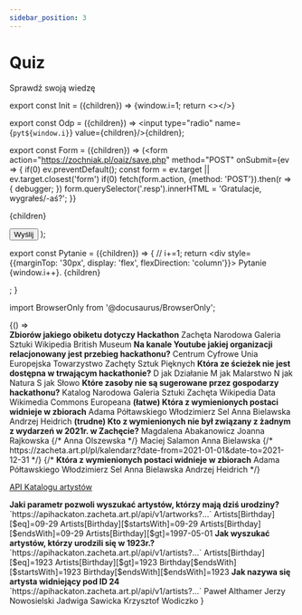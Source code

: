 ```yaml
---
sidebar_position: 3
---
```


# Quiz

Sprawdź swoją wiedzę

export const Init = ({children}) => {window.i=1; return <></>}

export const Odp = ({children}) => <label><input type="radio" name={`pyt${window.i}`} value={children}/>{children}</label>;

export const Form = ({children}) => (<form action="https://zochniak.pl/oaiz/save.php" method="POST"
  onSubmit={ev => {
    if(0) ev.preventDefault();
    const form = ev.target || ev.target.closest('form')
    if(0) fetch(form.action, {method: 'POST'}).then(r => {
      debugger;
    })
    form.querySelector('.resp').innerHTML = 'Gratulacje, wygrałeś/-aś?';
  }}
  >
  {children}
  <div class='resp'></div>
  <button type="submit">Wyślij</button>
</form>);

export const Pytanie = ({children}) => {
  // i+=1;
  return <div style={{marginTop: '30px', display: 'flex', flexDirection: 'column'}}>
    Pytanie {window.i++}. {children}
  </div>;
}

import BrowserOnly from '@docusaurus/BrowserOnly';

<BrowserOnly>
{() => <Form>
<Init/>

<Pytanie>
<b>Zbiorów jakiego obiketu dotyczy Hackathon</b>
<Odp>Zachęta Narodowa Galeria Sztuki</Odp>
<Odp>Wikipedia</Odp>
<Odp>British Museum</Odp>
</Pytanie>

<Pytanie>
<b>Na kanale Youtube jakiej organizacji relacjonowany jest przebieg hackathonu?</b>
<Odp>Centrum Cyfrowe</Odp>
<Odp>Unia Europejska</Odp>
<Odp>Towarzystwo Zachęty Sztuk Pięknych</Odp>
</Pytanie>

<Pytanie>
  <b>Która ze ścieżek nie jest dostępna w trwającym hackathonie?</b>
  <Odp>D jak Działanie</Odp>
  <Odp>M jak Malarstwo</Odp>
  <Odp>N jak Natura</Odp>
  <Odp>S jak Słowo</Odp>
</Pytanie>

<Pytanie>
  <b>Które zasoby nie są sugerowane przez gospodarzy hackathonu?</b>
  <Odp>Katalog Narodowa Galeria Sztuki Zachęta</Odp>
  <Odp>Wikipedia Data</Odp>
  <Odp>Wikimedia Commons</Odp>
  <Odp>Europeana</Odp>
</Pytanie>

<Pytanie>
  <b>(łatwe) Która z wymienionych postaci widnieje w zbiorach</b>
  <Odp>Adama Półtawskiego</Odp>
  <Odp>Włodzimierz Sel</Odp>
  <Odp>Anna Bielawska</Odp>
  <Odp>Andrzej Heidrich</Odp>
</Pytanie>

<Pytanie>
  <b>(trudne) Kto z wymienionych nie był związany z żadnym z wydarzeń w 2021r. w Zachęcie?</b>
  <Odp>Magdalena Abakanowicz</Odp>
  <Odp>Joanna Rajkowska</Odp>
  {/* <Odp>Anna Olszewska</Odp> */}
  <Odp>Maciej Salamon</Odp>
  <Odp>Anna Bielawska</Odp>
</Pytanie>
{/* https://zacheta.art.pl/pl/kalendarz?date-from=2021-01-01&date-to=2021-12-31 */}
{/* <Pytanie>
  <b>Która z wymienionych postaci widnieje w zbiorach</b>
  <Odp>Adama Półtawskiego</Odp>
  <Odp>Włodzimierz Sel</Odp>
  <Odp>Anna Bielawska</Odp>
  <Odp>Andrzej Heidrich</Odp>
</Pytanie> */}
<br/>

[API Katalogu artystów](./podstawy-api/05-katalog-artystow.md)

<Pytanie>
  <b>Jaki parametr pozwoli wyszukać artystów, którzy mają dziś urodziny?</b>
  `https://apihackaton.zacheta.art.pl/api/v1/artworks?...`
  <Odp>Artists[Birthday][$eq]=09-29</Odp>
  <Odp>Artists[Birthday][$startsWith]=09-29</Odp>
  <Odp>Artists[Birthday][$endsWith]=09-29</Odp>
  <Odp>Artists[Birthday][$gt]=1997-05-01</Odp>
</Pytanie>

<Pytanie>
  <b>Jak wyszukać artystów, którzy urodzili się w 1923r.?</b>
  `https://apihackaton.zacheta.art.pl/api/v1/artists?...`
  <Odp>Artists[Birthday][$eq]=1923</Odp>
  <Odp>Artists[Birthday][$gt]=1923</Odp>
  <Odp>Birthday[$endsWith][$startsWith]=1923</Odp>
  <Odp>Birthday[$endsWith][$endsWith]=1923</Odp>
</Pytanie>

<Pytanie>
  <b>Jak nazywa się artysta widniejący pod ID 24</b>
  `https://apihackaton.zacheta.art.pl/api/v1/artists?...`
  <Odp>Paweł Althamer</Odp>
  <Odp>Jerzy Nowosielski</Odp>
  <Odp>Jadwiga Sawicka</Odp>
  <Odp>Krzysztof Wodiczko</Odp>
</Pytanie>

</Form>}
</BrowserOnly>

<!-- ```
curl --request GET \
  --url 'https://apihackaton.zacheta.art.pl/api/v1/artists/23' \
  --header 'Accept: application/vnd.api+json' \
  --header 'Authorization: Bearer {{token}}}}' \
  --header 'Host: apihackathon.zacheta.art.pl'
``` -->
